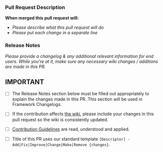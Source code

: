 ### Pull Request Description
**When merged this pull request will:**
- _Please describe what this pull request will do_
- _Please put each change in a separate line_

### Release Notes
_Please provide a changelog & any additional relevant information for end users. While you're at it, make sure any necessary wiki changes / additions are made in this PR._

## IMPORTANT

- [ ] The Release Notes section below must be filled out appropriately to explain the changes made in this PR. This section will be used in Framework Changelogs.
- [ ] If the contribution affects [the wiki](https://github.com/Bubbus/F3_CA_BUB/wiki), please include your changes in this pull request so the wiki is consistently updated.
- [ ] [Contribution Guidelines](https://github.com/Bubbus/F3_CA_BUB/blob/release/contributing.md) are read, understood and applied.
- [ ] Title of this PR uses our standard template `[Descriptor] - Add|Fix|Improve|Change|Make|Remove {changes}`.

